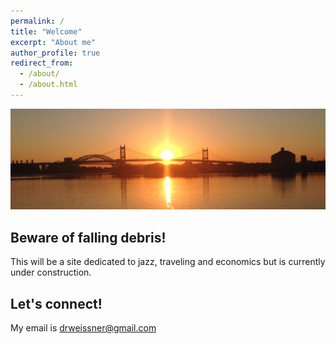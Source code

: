 ```yaml
---
permalink: /
title: "Welcome"
excerpt: "About me"
author_profile: true
redirect_from: 
  - /about/
  - /about.html
---
```



![](/images/sunset.png)


Beware of falling debris!  
------------------------------------------
This will be a site dedicated to jazz, traveling and economics but is currently under construction.


Let's connect!
------
My email is [drweissner@gmail.com](mailto:drweissner@gmail.com)

